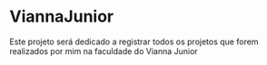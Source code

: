 # ViannaJunior
Este projeto será dedicado a registrar todos os projetos que forem realizados por mim na faculdade do Vianna Junior 
